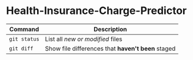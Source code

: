 # Health-Insurance-Charge-Predictor

| Command | Description |
| --- | --- |
| `git status` | List all *new or modified* files |
| `git diff` | Show file differences that **haven't been** staged |
